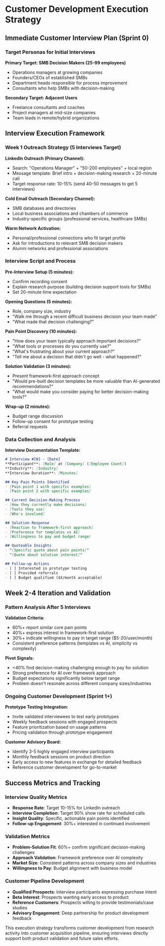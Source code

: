 # Customer Development Execution Strategy

## Immediate Customer Interview Plan (Sprint 0)

### Target Personas for Initial Interviews
**Primary Target: SMB Decision Makers (25-99 employees)**
- Operations managers at growing companies
- Founders/CEOs of established SMBs  
- Department heads responsible for process improvement
- Consultants who help SMBs with decision-making

**Secondary Target: Adjacent Users**
- Freelance consultants and coaches
- Project managers at mid-size companies
- Team leads in remote/hybrid organizations

## Interview Execution Framework

### Week 1 Outreach Strategy (5 Interviews Target)
**LinkedIn Outreach (Primary Channel):**
- Search: "Operations Manager" + "50-200 employees" + local region
- Message template: Brief intro + decision-making research + 20-minute call
- Target response rate: 10-15% (send 40-50 messages to get 5 interviews)

**Cold Email Outreach (Secondary Channel):**  
- SMB databases and directories
- Local business associations and chambers of commerce
- Industry-specific groups (professional services, healthcare SMBs)

**Warm Network Activation:**
- Personal/professional connections who fit target profile
- Ask for introductions to relevant SMB decision makers
- Alumni networks and professional associations

### Interview Script and Process

**Pre-Interview Setup (5 minutes):**
- Confirm recording consent
- Explain research purpose (building decision support tools for SMBs)
- Set 20-minute time expectation

**Opening Questions (5 minutes):**
- Role, company size, industry
- "Walk me through a recent difficult business decision your team made"
- "What made that decision challenging?"

**Pain Point Discovery (10 minutes):**
- "How does your team typically approach important decisions?"
- "What tools or processes do you currently use?"
- "What's frustrating about your current approach?"
- "Tell me about a decision that didn't go well - what happened?"

**Solution Validation (3 minutes):**
- Present framework-first approach concept
- "Would pre-built decision templates be more valuable than AI-generated recommendations?"
- "What would make you consider paying for better decision-making tools?"

**Wrap-up (2 minutes):**
- Budget range discussion
- Follow-up consent for prototype testing
- Referral requests

### Data Collection and Analysis

**Interview Documentation Template:**
```markdown
# Interview #[N] - [Date]
**Participant**: [Role] at [Company] ([Employee Count])
**Industry**: [Industry]
**Interview Duration**: [Minutes]

## Key Pain Points Identified
- [Pain point 1 with specific examples]
- [Pain point 2 with specific examples]

## Current Decision-Making Process
- [How they currently make decisions]
- [Tools they use]
- [Who's involved]

## Solution Response
- [Reaction to framework-first approach]
- [Preference for templates vs AI]
- [Willingness to pay and budget range]

## Quoteable Insights
- "[Specific quote about pain points]"
- "[Quote about solution interest]"

## Follow-up Actions
- [ ] Interested in prototype testing
- [ ] Provided referrals
- [ ] Budget qualified ($X/month acceptable)
```

## Week 2-4 Iteration and Validation

### Pattern Analysis After 5 Interviews
**Validation Criteria:**
- 60%+ report similar core pain points
- 40%+ express interest in framework-first solution
- 30%+ indicate willingness to pay in target range ($5-20/user/month)
- Consistent preference patterns (templates vs AI, simplicity vs complexity)

**Pivot Signals:**
- <40% find decision-making challenging enough to pay for solution
- Strong preference for AI over framework approach
- Budget expectations significantly below target range
- Problem doesn't resonate across different company sizes/industries

### Ongoing Customer Development (Sprint 1+)

**Prototype Testing Integration:**
- Invite validated interviewees to test early prototypes
- Weekly feedback sessions with engaged prospects
- Feature prioritization based on usage patterns
- Pricing validation through prototype engagement

**Customer Advisory Board:**
- Identify 3-5 highly engaged interview participants
- Monthly feedback sessions on product direction
- Early access to new features in exchange for detailed feedback
- Reference customer development for go-to-market

## Success Metrics and Tracking

### Interview Quality Metrics
- **Response Rate**: Target 10-15% for LinkedIn outreach
- **Interview Completion**: Target 90% show rate for scheduled calls
- **Insight Quality**: Specific, actionable pain points identified
- **Follow-up Engagement**: 30%+ interested in continued involvement

### Validation Metrics  
- **Problem-Solution Fit**: 60%+ confirm significant decision-making challenges
- **Approach Validation**: Framework preference over AI complexity
- **Market Size**: Consistent patterns across company sizes and industries  
- **Willingness to Pay**: Budget alignment with business model

### Customer Pipeline Development
- **Qualified Prospects**: Interview participants expressing purchase intent
- **Beta Interest**: Prospects wanting early access to product
- **Reference Customers**: Prospects willing to provide testimonials/case studies
- **Advisory Engagement**: Deep partnership for product development feedback

This execution strategy transforms customer development from research activity into customer acquisition pipeline, ensuring interviews directly support both product validation and future sales efforts.
